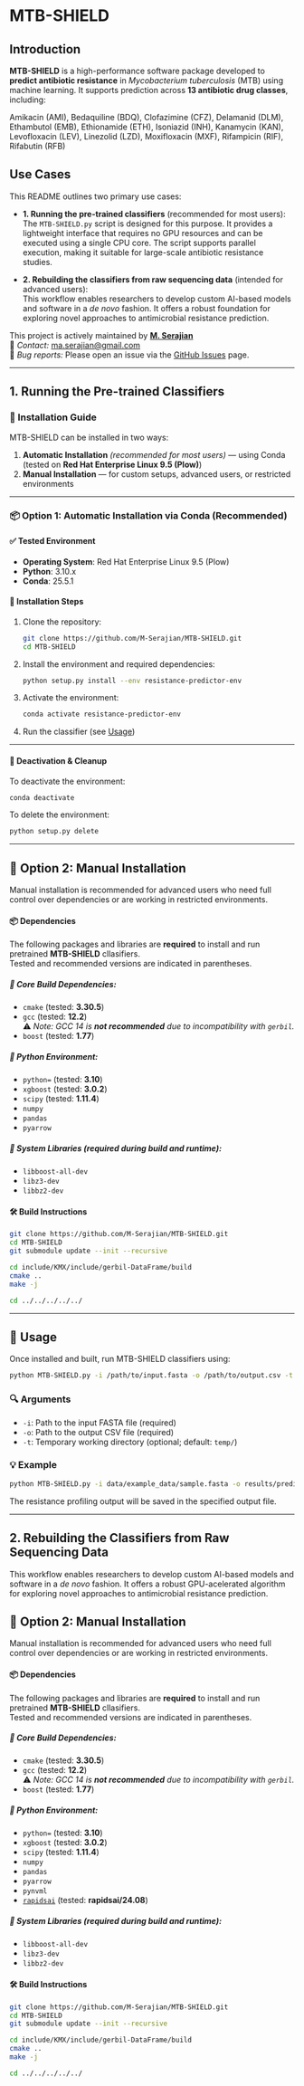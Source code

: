 
# MTB-SHIELD

## Introduction

**MTB-SHIELD** is a high-performance software package developed to **predict antibiotic resistance** in *Mycobacterium tuberculosis* (MTB) using machine learning. It supports prediction across **13 antibiotic drug classes**, including:

Amikacin (AMI), Bedaquiline (BDQ), Clofazimine (CFZ), Delamanid (DLM), Ethambutol (EMB), Ethionamide (ETH), Isoniazid (INH), Kanamycin (KAN), Levofloxacin (LEV), Linezolid (LZD), Moxifloxacin (MXF), Rifampicin (RIF), Rifabutin (RFB)

## Use Cases

This README outlines two primary use cases:

- **1. Running the pre-trained classifiers** (recommended for most users):  
  The `MTB-SHIELD.py` script is designed for this purpose. It provides a lightweight interface that requires no GPU resources and can be executed using a single CPU core. The script supports parallel execution, making it suitable for large-scale antibiotic resistance studies.

- **2. Rebuilding the classifiers from raw sequencing data** (intended for advanced users):  
  This workflow enables researchers to develop custom AI-based models and software in a *de novo* fashion. It offers a robust foundation for exploring novel approaches to antimicrobial resistance prediction.


This project is actively maintained by **[M. Serajian](https://github.com/M-Serajian/)**  
📧 *Contact:* ma.serajian@gmail.com  
🐛 *Bug reports:* Please open an issue via the [GitHub Issues](https://github.com/M-Serajian/MTB-SHIELD/issues) page.

---
## 1. Running the Pre-trained Classifiers

### 🚀 Installation Guide

MTB-SHIELD can be installed in two ways:

1. **Automatic Installation** *(recommended for most users)* — using Conda (tested on **Red Hat Enterprise Linux 9.5 (Plow)**)
2. **Manual Installation** — for custom setups, advanced users, or restricted environments

***

### 📦 Option 1: Automatic Installation via Conda (Recommended)

#### ✅ Tested Environment

- **Operating System**: Red Hat Enterprise Linux 9.5 (Plow)
- **Python**: 3.10.x
- **Conda**: 25.5.1

#### 🔧 Installation Steps

1. Clone the repository:

   ```bash
   git clone https://github.com/M-Serajian/MTB-SHIELD.git
   cd MTB-SHIELD
   ```

2. Install the environment and required dependencies:

   ```bash
   python setup.py install --env resistance-predictor-env
   ```

3. Activate the environment:

   ```bash
   conda activate resistance-predictor-env
   ```

4. Run the classifier (see [Usage](#-usage))

***

#### 🧹 Deactivation & Cleanup

To deactivate the environment:

```bash
conda deactivate
```

To delete the environment:

```bash
python setup.py delete
```

***

## 🔧 Option 2: Manual Installation

Manual installation is recommended for advanced users who need full control over dependencies or are working in restricted environments.

#### 📦 Dependencies

The following packages and libraries are **required** to install and run pretrained **MTB-SHIELD** cllasifiers.  
Tested and recommended versions are indicated in parentheses.

##### 🔧 Core Build Dependencies:
- `cmake` (tested: **3.30.5**)
- `gcc` (tested: **12.2**)  
  ⚠️ *Note: GCC 14 is **not recommended** due to incompatibility with `gerbil`.*
- `boost` (tested: **1.77**)

##### 🐍 Python Environment:
- `python=` (tested: **3.10**)
- `xgboost` (tested: **3.0.2**)
- `scipy` (tested: **1.11.4**)
- `numpy`
- `pandas`
- `pyarrow`

##### 🧰 System Libraries (required during build and runtime):
- `libboost-all-dev`
- `libz3-dev`
- `libbz2-dev`


#### 🛠️ Build Instructions

```bash
git clone https://github.com/M-Serajian/MTB-SHIELD.git
cd MTB-SHIELD
git submodule update --init --recursive

cd include/KMX/include/gerbil-DataFrame/build
cmake ..
make -j

cd ../../../../../
```


***


## 🧬 Usage

Once installed and built, run MTB-SHIELD classifiers using:

```bash
python MTB-SHIELD.py -i /path/to/input.fasta -o /path/to/output.csv -t /path/to/temp_directory
```

### 🔍 Arguments

- `-i`: Path to the input FASTA file (required)
- `-o`: Path to the output CSV file (required)
- `-t`: Temporary working directory (optional; default: `temp/`)

### 💡 Example

```bash
python MTB-SHIELD.py -i data/example_data/sample.fasta -o results/prediction.csv 
```

The resistance profiling output will be saved in the specified output file.

---



## 2. Rebuilding the Classifiers from Raw Sequencing Data

This workflow enables researchers to develop custom AI-based models and software in a *de novo* fashion. It offers a robust GPU-acelerated algorithm for exploring novel approaches to antimicrobial resistance prediction.


## 🔧 Option 2: Manual Installation

Manual installation is recommended for advanced users who need full control over dependencies or are working in restricted environments.

#### 📦 Dependencies

The following packages and libraries are **required** to install and run pretrained **MTB-SHIELD** cllasifiers.  
Tested and recommended versions are indicated in parentheses.

##### 🔧 Core Build Dependencies:
- `cmake` (tested: **3.30.5**)
- `gcc` (tested: **12.2**)  
  ⚠️ *Note: GCC 14 is **not recommended** due to incompatibility with `gerbil`.*
- `boost` (tested: **1.77**)

##### 🐍 Python Environment:
- `python=` (tested: **3.10**)
- `xgboost` (tested: **3.0.2**)
- `scipy` (tested: **1.11.4**)
- `numpy`
- `pandas`
- `pyarrow`
- `pynvml`
- [`rapidsai`](https://rapids.ai/) (tested: **rapidsai/24.08**)


##### 🧰 System Libraries (required during build and runtime):
- `libboost-all-dev`
- `libz3-dev`
- `libbz2-dev`


#### 🛠️ Build Instructions

```bash
git clone https://github.com/M-Serajian/MTB-SHIELD.git
cd MTB-SHIELD
git submodule update --init --recursive

cd include/KMX/include/gerbil-DataFrame/build
cmake ..
make -j

cd ../../../../../
```
